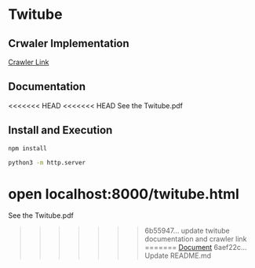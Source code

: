 # Twitube

## Crwaler Implementation

[Crawler Link](https://github.com/schyun9212/crawler-python)

## Documentation

<<<<<<< HEAD
<<<<<<< HEAD
See the Twitube.pdf

## Install and Execution

```bash
npm install

python3 -m http.server
```

open localhost:8000/twitube.html
=======
See the Twitube.pdf
>>>>>>> 6b55947... update twitube documentation and crawler link
=======
[Document](Twitube.pdf)
>>>>>>> 6aef22c... Update README.md
